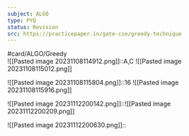 ```yaml
---
subject: ALGO
type: PYQ
status: Revision
src: https://practicepaper.in/gate-cse/greedy-technique
---
```

#card/ALGO/Greedy  
![[Pasted image 20231108114912.png]]::A,C ![[Pasted image 20231108115012.png]] <!--SR:!2024-01-22,27,210-->

![[Pasted image 20231108115804.png]]::16 ![[Pasted image 20231108115916.png]] <!--SR:!2024-01-24,29,210-->

![[Pasted image 20231112200142.png]]::![[Pasted image 20231112200209.png]] <!--SR:!2024-01-27,32,210-->

![[Pasted image 20231112200630.png]]:: <!--SR:!2023-12-06,8,190-->